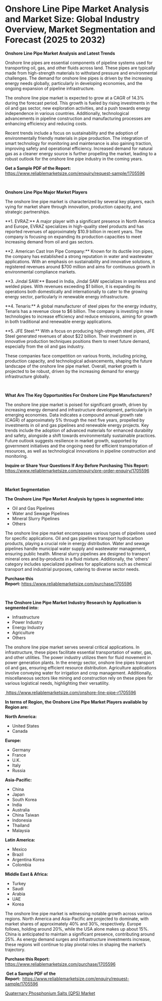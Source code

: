 <p><h1>Onshore Line Pipe Market Analysis and Market Size: Global Industry Overview, Market Segmentation and Forecast (2025 to 2032)</h1></p><p><strong>Onshore Line Pipe Market Analysis and Latest Trends</strong></p>
<p><p>Onshore line pipes are essential components of pipeline systems used for transporting oil, gas, and other fluids across land. These pipes are typically made from high-strength materials to withstand pressure and environmental challenges. The demand for onshore line pipes is driven by the increasing energy needs globally, particularly in developing economies, and the ongoing expansion of pipeline infrastructure.</p><p>The onshore line pipe market is expected to grow at a CAGR of 14.3% during the forecast period. This growth is fueled by rising investments in the oil and gas sector, new exploration activities, and a push towards energy independence in various countries. Additionally, technological advancements in pipeline construction and manufacturing processes are enhancing efficiency and reducing costs.</p><p>Recent trends include a focus on sustainability and the adoption of environmentally friendly materials in pipe production. The integration of smart technology for monitoring and maintenance is also gaining traction, improving safety and operational efficiency. Increased demand for natural gas as a cleaner energy source is further propelling the market, leading to a robust outlook for the onshore line pipe industry in the coming years.</p></p>
<p><strong>Get a Sample PDF of the Report:&nbsp;</strong> <a href="https://www.reliablemarketsize.com/enquiry/request-sample/1705596?utm_campaign=1879&utm_medium=2&utm_source=Github&utm_content=ia&utm_term=27032025&utm_id=onshore-line-pipe">https://www.reliablemarketsize.com/enquiry/request-sample/1705596</a></p>
<p>&nbsp;</p>
<p><strong>Onshore Line Pipe Major Market Players</strong></p>
<p><p>The onshore line pipe market is characterized by several key players, each vying for market share through innovation, production capacity, and strategic partnerships. </p><p>**1. EVRAZ:** A major player with a significant presence in North America and Europe, EVRAZ specializes in high-quality steel products and has reported revenues of approximately $10.9 billion in recent years. The company is focusing on expanding its production capacities to meet increasing demand from oil and gas sectors.</p><p>**2. American Cast Iron Pipe Company:** Known for its ductile iron pipes, the company has established a strong reputation in water and wastewater applications. With an emphasis on sustainability and innovative solutions, it registered revenues around $700 million and aims for continuous growth in environmental compliance markets.</p><p>**3. Jindal SAW:** Based in India, Jindal SAW specializes in seamless and welded pipes. With revenues exceeding $1 billion, it is expanding its operations both domestically and internationally to cater to the growing energy sector, particularly in renewable energy infrastructure.</p><p>**4. Tenaris:** A global manufacturer of steel pipes for the energy industry, Tenaris has a revenue close to $6 billion. The company is investing in new technologies to increase efficiency and reduce emissions, aiming for growth in both traditional and renewable energy applications.</p><p>**5. JFE Steel:** With a focus on producing high-strength steel pipes, JFE Steel generated revenues of about $22 billion. Their investment in innovative production techniques positions them to meet future demand, especially from the oil and gas industry.</p><p>These companies face competition on various fronts, including pricing, production capacity, and technological advancements, shaping the future landscape of the onshore line pipe market. Overall, market growth is projected to be robust, driven by the increasing demand for energy infrastructure globally.</p></p>
<p>&nbsp;</p>
<p><strong>What Are The Key Opportunities For Onshore Line Pipe Manufacturers?</strong></p>
<p><p>The onshore line pipe market is poised for significant growth, driven by increasing energy demand and infrastructure development, particularly in emerging economies. Data indicates a compound annual growth rate (CAGR) of approximately 5% through the next five years, propelled by investments in oil and gas pipelines and renewable energy projects. Key trends include the adoption of advanced materials for enhanced durability and safety, alongside a shift towards environmentally sustainable practices. Future outlook suggests resilience in market growth, supported by government initiatives and the ongoing need for efficient transportation of resources, as well as technological innovations in pipeline construction and monitoring.</p></p>
<p><strong>Inquire or Share Your Questions If Any Before Purchasing This Report:</strong> <a href="https://www.reliablemarketsize.com/enquiry/pre-order-enquiry/1705596?utm_campaign=1879&utm_medium=2&utm_source=Github&utm_content=ia&utm_term=27032025&utm_id=onshore-line-pipe">https://www.reliablemarketsize.com/enquiry/pre-order-enquiry/1705596</a></p>
<p>&nbsp;</p>
<p><strong>Market Segmentation</strong></p>
<p><strong>The Onshore Line Pipe Market Analysis by types is segmented into:</strong></p>
<p><ul><li>Oil and Gas Pipelines</li><li>Water and Sewage Pipelines</li><li>Mineral Slurry Pipelines</li><li>Others</li></ul></p>
<p><p>The onshore line pipe market encompasses various types of pipelines used for specific applications. Oil and gas pipelines transport hydrocarbon products, playing a crucial role in energy distribution. Water and sewage pipelines handle municipal water supply and wastewater management, ensuring public health. Mineral slurry pipelines are designed to transport mineral ores and by-products in a fluid mixture. Additionally, the 'others' category includes specialized pipelines for applications such as chemical transport and industrial purposes, catering to diverse sector needs.</p></p>
<p><strong>Purchase this Report:&nbsp;</strong><a href="https://www.reliablemarketsize.com/purchase/1705596?utm_campaign=1879&utm_medium=2&utm_source=Github&utm_content=ia&utm_term=27032025&utm_id=onshore-line-pipe">https://www.reliablemarketsize.com/purchase/1705596</a></p>
<p>&nbsp;</p>
<p><strong>The Onshore Line Pipe Market Industry Research by Application is segmented into:</strong></p>
<p><ul><li>Infrastructure</li><li>Power Industry</li><li>Energy Industry</li><li>Agriculture</li><li>Others</li></ul></p>
<p><p>The onshore line pipe market serves several critical applications. In infrastructure, these pipes facilitate essential transportation of water, gas, and other utilities. The power industry utilizes them for fluid movement in power generation plants. In the energy sector, onshore line pipes transport oil and gas, ensuring efficient resource distribution. Agriculture applications involve conveying water for irrigation and crop management. Additionally, miscellaneous sectors like mining and construction rely on these pipes for various logistical needs, highlighting their versatility.</p></p>
<p><a href="https://www.reliablemarketsize.com/onshore-line-pipe-r1705596?utm_campaign=1879&utm_medium=2&utm_source=Github&utm_content=ia&utm_term=27032025&utm_id=onshore-line-pipe">&nbsp;https://www.reliablemarketsize.com/onshore-line-pipe-r1705596</a></p>
<p><strong>In terms of Region, the Onshore Line Pipe Market Players available by Region are:</strong></p>
<p>
    <p> <strong> North America: </strong>
        <ul>
            <li>United States</li>
            <li>Canada</li>
        </ul>
        </p> 
    <p> <strong> Europe: </strong>
        <ul>
            <li>Germany</li>
            <li>France</li>
            <li>U.K.</li>
            <li>Italy</li>
            <li>Russia</li>
        </ul>
        </p> 
    <p> <strong> Asia-Pacific: </strong>
        <ul>
            <li>China</li>
            <li>Japan</li>
            <li>South Korea</li>
            <li>India</li>
            <li>Australia</li>
            <li>China Taiwan</li>
            <li>Indonesia</li>
            <li>Thailand</li>
            <li>Malaysia</li>
        </ul>
        </p> 
    <p> <strong> Latin America: </strong>
        <ul>
            <li>Mexico</li>
            <li>Brazil</li>
            <li>Argentina Korea</li>
            <li>Colombia</li>
        </ul>
        </p> 
    <p> <strong> Middle East & Africa: </strong>
        <ul>
            <li>Turkey</li>
            <li>Saudi</li>
            <li>Arabia</li>
            <li>UAE</li>
            <li>Korea</li>
        </ul>
    </p>
    </p>
<p><p>The onshore line pipe market is witnessing notable growth across various regions. North America and Asia-Pacific are projected to dominate, with market shares of approximately 40% and 30%, respectively. Europe follows, holding around 20%, while the USA alone makes up about 15%. China is anticipated to maintain a significant presence, contributing around 25%. As energy demand surges and infrastructure investments increase, these regions will continue to play pivotal roles in shaping the market’s trajectory.</p></p>
<p><strong>Purchase this Report: </strong><a href="https://www.reliablemarketsize.com/purchase/1705596?utm_campaign=1879&utm_medium=2&utm_source=Github&utm_content=ia&utm_term=27032025&utm_id=onshore-line-pipe">https://www.reliablemarketsize.com/purchase/1705596</a></p>
<p>&nbsp;<strong>Get a Sample PDF of the Report:&nbsp;&nbsp;</strong><a href="https://www.reliablemarketsize.com/enquiry/request-sample/1705596?utm_campaign=1879&utm_medium=2&utm_source=Github&utm_content=ia&utm_term=27032025&utm_id=onshore-line-pipe">https://www.reliablemarketsize.com/enquiry/request-sample/1705596</a></p>
<p><strong></strong></p>
<p><p><a href="https://github.com/abuegalawixo/Market-Research-Report-List-1/blob/main/quaternary-phosphonium-salts-qps-market.md?utm_campaign=1879&utm_medium=2&utm_source=Github&utm_content=ia&utm_term=27032025&utm_id=onshore-line-pipe">Quaternary Phosphonium Salts (QPS) Market</a></p></p>
